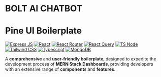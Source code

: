 # BOLT AI CHATBOT


# Pine UI Boilerplate
[![Express JS](https://img.shields.io/badge/Express.js-000000?style=for-the-badge&logo=express&logoColor=white)]()
[![React](https://img.shields.io/badge/React-20232A?style=for-the-badge&logo=react&logoColor=61DAFB)]()
[![React Router](https://img.shields.io/badge/React_Router-CA4245?style=for-the-badge&logo=react-router&logoColor=white)]()
[![React Query](https://img.shields.io/badge/React_Query-FF4154?style=for-the-badge&logo=React_Query&logoColor=white)]()
[![TS Node](https://img.shields.io/badge/ts--node-3178C6?style=for-the-badge&logo=ts-node&logoColor=white)]()
[![Tailwind CSS](https://img.shields.io/badge/Tailwind_CSS-38B2AC?style=for-the-badge&logo=tailwind-css&logoColor=white)]()
[![Typescript](https://img.shields.io/badge/TypeScript-007ACC?style=for-the-badge&logo=typescript&logoColor=white)]()
[![MongoDB](https://img.shields.io/badge/MongoDB-4EA94B?style=for-the-badge&logo=mongodb&logoColor=white)]()

A **comprehensive** and **user-friendly boilerplate**, designed to expedite the development process of **MERN Stack Dashboards**, providing developers with an extensive range of **components** and **features**.
